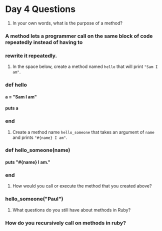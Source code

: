 # Day 4 Questions

1. In your own words, what is the purpose of a method?
###   A method lets a programmer call on the same block of code repeatedly instead of having to
###   rewrite it repeatedly.  
1. In the space below, create a method named `hello` that will print `"Sam I am"`.
###   def hello
####     a = "Sam I am"
####     puts a
###   end
1. Create a method name `hello_someone` that takes an argument of `name` and prints `"#{name} I am"`.
###   def hello_someone(name)
####    puts "#{name} I am."
###   end  
1. How would you call or execute the method that you created above?
###   hello_someone("Paul")
1. What questions do you still have about methods in Ruby?
###   How do you recursively call on methods in ruby?
